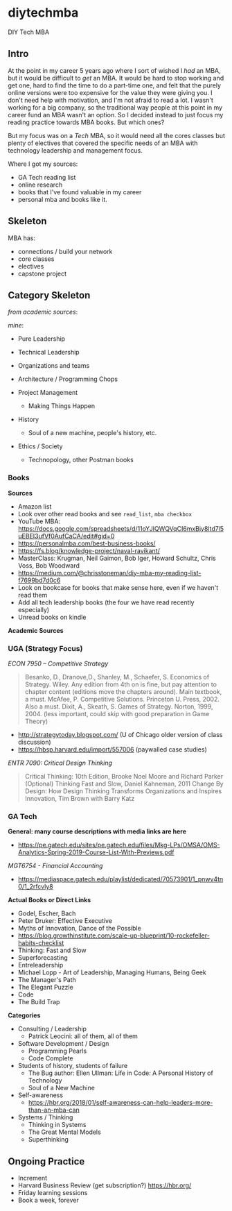 # diytechmba
DIY Tech MBA

## Intro

At the point in my career 5 years ago where I sort of wished I *had* an MBA, but it would be difficult to *get* an MBA. It would be hard to stop working and get one, hard to find the time to do a part-time one, and felt that the purely online versions were too expensive for the value they were giving you. I don't need help with motivation, and I'm not afraid to read a lot. I wasn't working for a big company, so the traditional way people at this point in my career fund an MBA wasn't an option. So I decided instead to just focus my reading practice towards MBA books. But which ones?

But my focus was on a *Tech* MBA, so it would need all the cores classes but plenty of electives that covered the specific needs of an MBA with technology leadership and management focus.

Where I got my sources:

- GA Tech reading list
- online research
- books that I've found valuable in my career
- personal mba and books like it. 

## Skeleton

MBA has:

- connections / build your network
- core classes
- electives
- capstone project

## Category Skeleton

*from academic sources*:

*mine*:
- Pure Leadership
- Technical Leadership
- Organizations and teams
- Architecture / Programming Chops

- Project Management
    - Making Things Happen
- History
    - Soul of a new machine, people's history, etc.
- Ethics / Society
    - Technopology, other Postman books

### Books

**Sources**

- Amazon list
- Look over other read books and see `read_list`, `mba checkbox`
- YouTube MBA: https://docs.google.com/spreadsheets/d/11oYJlQWQVqCI6mxBjy8ltd7l5uEBEI3ufVf0AufCaCA/edit#gid=0
- https://personalmba.com/best-business-books/
- https://fs.blog/knowledge-project/naval-ravikant/
- MasterClass: Krugman, Neil Gaimon, Bob Iger, Howard Schultz, Chris Voss, Bob Woodward
- https://medium.com/@chrisstoneman/diy-mba-my-reading-list-f7699bd7d0c6
- Look on bookcase for books that make sense here, even if we haven't read them
- Add all tech leadership books (the four we have read recently especially)
- Unread books on kindle

**Academic Sources**

### UGA (Strategy Focus)
    
*ECON 7950 – Competitive Strategy*

> Besanko, D., Dranove,D., Shanley, M., Schaefer, S. Economics of Strategy. Wiley. Any edition from 4th on is fine, but pay attention to chapter content (editions move the chapters around). Main textbook, a must.
> McAfee, P. Competitive Solutions. Princeton U. Press, 2002. Also a must.
> Dixit, A., Skeath, S. Games of Strategy. Norton, 1999, 2004. (less important, could skip with good preparation in Game Theory)
- http://strategytoday.blogspot.com/ (U of Chicago older version of class discussion)
- https://hbsp.harvard.edu/import/557006 (paywalled case studies)


*ENTR 7090: Critical Design Thinking*

> Critical Thinking: 10th Edition, Brooke Noel Moore and Richard Parker (Optional)
> Thinking Fast and Slow, Daniel Kahneman, 2011
> Change By Design: How Design Thinking Transforms Organizations and Inspires Innovation, Tim Brown with Barry Katz

### GA Tech

**General: many course descriptions with media links are here**

- https://pe.gatech.edu/sites/pe.gatech.edu/files/Mkg-LPs/OMSA/OMS-Analytics-Spring-2019-Course-List-With-Previews.pdf

*MGT6754 - Financial Accounting*

- https://mediaspace.gatech.edu/playlist/dedicated/70573901/1_pnwv4tn0/1_2rfcvly8

**Actual Books or Direct Links**

- Godel, Escher, Bach
- Peter Druker: Effective Executive
- Myths of Innovation, Dance of the Possible
- https://blog.growthinstitute.com/scale-up-blueprint/10-rockefeller-habits-checklist
- Thinking: Fast and Slow
- Superforecasting
- Entreleadership
- Michael Lopp - Art of Leadership, Managing Humans, Being Geek
- The Manager's Path
- The Elegant Puzzle
- Code
- The Build Trap
    
**Categories**

- Consulting / Leadership
    - Patrick Leocini: all of them, all of them
- Software Development / Design
    - Programming Pearls
    - Code Complete
- Students of history, students of failure
    - The Bug author: Ellen Ullman: Life in Code: A Personal History of Technology
    - Soul of a New Machine
- Self-awareness
    - https://hbr.org/2018/01/self-awareness-can-help-leaders-more-than-an-mba-can
- Systems / Thinking
    - Thinking in Systems
    - The Great Mental Models
    - Superthinking

## Ongoing Practice

- Increment
- Harvard Business Review (get subscription?) https://hbr.org/
- Friday learning sessions
- Book a week, forever